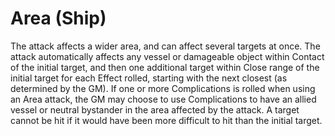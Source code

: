 # Area (Ship)

The attack affects a wider area, and can affect several targets at once. The attack automatically affects any vessel or damageable object within Contact of the initial target, and then one additional target within Close range of the initial target for each Effect rolled, starting with the next closest (as determined by the GM). If one or more Complications is rolled when using an Area attack, the GM may choose to use Complications to have an allied vessel or neutral bystander in the area affected by the attack. A target cannot be hit if it would have been more difficult to hit than the initial target.

